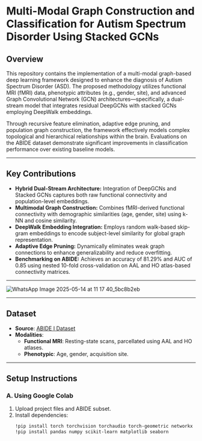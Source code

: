 

# Multi-Modal Graph Construction and Classification for Autism Spectrum Disorder Using Stacked GCNs

## Overview

This repository contains the implementation of a multi-modal graph-based deep learning framework designed to enhance the diagnosis of Autism Spectrum Disorder (ASD). The proposed methodology utilizes functional MRI (fMRI) data, phenotypic attributes (e.g., gender, site), and advanced Graph Convolutional Network (GCN) architectures—specifically, a dual-stream model that integrates residual DeepGCNs with stacked GCNs employing DeepWalk embeddings.

Through recursive feature elimination, adaptive edge pruning, and population graph construction, the framework effectively models complex topological and hierarchical relationships within the brain. Evaluations on the ABIDE dataset demonstrate significant improvements in classification performance over existing baseline models.

---

## Key Contributions

- **Hybrid Dual-Stream Architecture:** Integration of DeepGCNs and Stacked GCNs captures both raw functional connectivity and population-level embeddings.
- **Multimodal Graph Construction:** Combines fMRI-derived functional connectivity with demographic similarities (age, gender, site) using k-NN and cosine similarity.
- **DeepWalk Embedding Integration:** Employs random walk-based skip-gram embeddings to encode subject-level similarity for global graph representation.
- **Adaptive Edge Pruning:** Dynamically eliminates weak graph connections to enhance generalizability and reduce overfitting.
- **Benchmarking on ABIDE:** Achieves an accuracy of 81.29% and AUC of 0.85 using nested 10-fold cross-validation on AAL and HO atlas-based connectivity matrices.

---

![WhatsApp Image 2025-05-14 at 11 17 40_5bc8b2eb](https://github.com/user-attachments/assets/d6daf4cb-f839-42fa-b083-e3316efeaca7)



---

## Dataset

- **Source**: [ABIDE I Dataset](https://fcon1000.projects.nitrc.org/indi/abide/)
- **Modalities**:
  - **Functional MRI**: Resting-state scans, parcellated using AAL and HO atlases.
  - **Phenotypic**: Age, gender, acquisition site.

---

## Setup Instructions

### A. Using Google Colab

1. Upload project files and ABIDE subset.
2. Install dependencies:
   ```bash
   !pip install torch torchvision torchaudio torch-geometric networkx
   !pip install pandas numpy scikit-learn matplotlib seaborn


